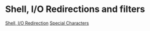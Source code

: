 # Shell, I/O Redirections and filters

[Shell, I/O Redirection](http://linuxcommand.org/lc3_lts0070.php)
[Special Characters](http://mywiki.wooledge.org/BashGuide/SpecialCharacters)
